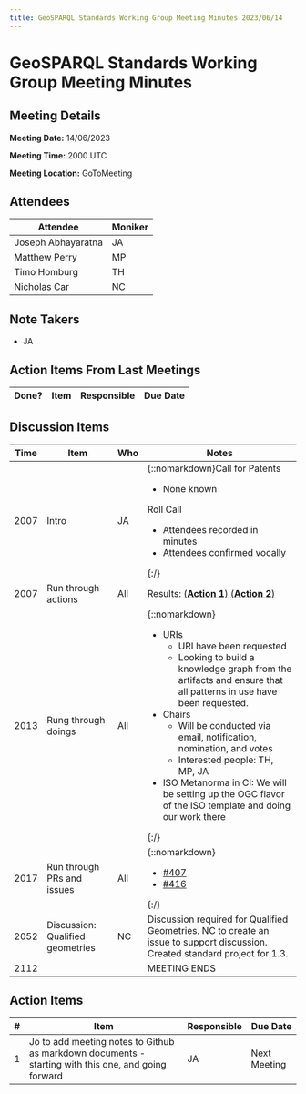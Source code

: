 ```yaml
---
title: GeoSPARQL Standards Working Group Meeting Minutes 2023/06/14
---
```

# GeoSPARQL Standards Working Group Meeting Minutes
## Meeting Details
**Meeting Date:** 14/06/2023

**Meeting Time:** 2000 UTC

**Meeting Location:** GoToMeeting  

## Attendees

| Attendee | Moniker |
| ---- | ---- |
| Joseph Abhayaratna | JA |
| Matthew Perry | MP |
| Timo Homburg | TH |
| Nicholas Car | NC |


## Note Takers
- JA

## Action Items From Last Meetings

| Done? | Item | Responsible | Due Date |
| ---- | ---- | ---- | --- |


## Discussion Items

| Time | Item | Who | Notes |
| ---- | ---- | ---- | ---- |
| 2007 | Intro | JA | {::nomarkdown}Call for Patents<ul><li>None known</li></ul>Roll Call<ul><li>Attendees recorded in minutes</li><li>Attendees confirmed vocally</li></ul>{:/} |
| 2007 | Run through actions | All | Results: [(**Action 1**)](#action_1) [(**Action 2**)](#action_2) |
| 2013 | Rung through doings | All | {::nomarkdown}<ul><li>URIs<ul><li>URI have been requested</li><li>Looking to build a knowledge graph from the artifacts and ensure that all patterns in use have been requested.</li></ul></li><li>Chairs<ul><li>Will be conducted via email, notification, nomination, and votes</li><li>Interested people: TH, MP, JA</li></ul></li><li>ISO Metanorma in CI: We will be setting up the OGC flavor of the ISO template and doing our work there</li></ul>{:/} |
| 2017 | Run through PRs and issues | All | {::nomarkdown}<ul><li>[#407](https://github.com/opengeospatial/ogc-geosparql/pull/407)</li><li>[#416](https://github.com/opengeospatial/ogc-geosparql/issues/416)</li></ul>{:/} |
| 2052 | Discussion: Qualified geometries | NC | Discussion required for Qualified Geometries. NC to create an issue to support discussion. Created standard project for 1.3.  |
| 2112 | | | MEETING ENDS |

## Action Items

| \# | Item | Responsible | Due Date |
| ---- | ---- | ---- | ---- |
| <span name="action_1">1</span> | Jo to add meeting notes to Github as markdown documents - starting with this one, and going forward | JA | Next Meeting |

